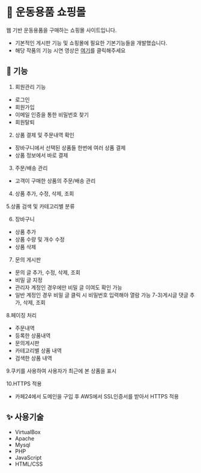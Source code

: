 # 🛒 운동용품 쇼핑몰 
웹 기반 운동용품을 구매하는 쇼핑몰 사이트입니다.
 - 기본적인 게시판 기능 및 쇼핑몰에 필요한 기본기능들을 개발했습니다.
 - 해당 작품의 기능 시연 영상은 [여기](https://www.youtube.com/watch?v=Netzf92yAhk&list=PLWDhN6G_D-HoaL9lhjv82jFgG4wDM8Z7r&index=11)를 클릭해주세요
  
  ## 🧾 기능
1. 회원관리 기능
- 로그인
- 회원가입
- 이메일 인증을 통한 비밀번호 찾기
- 회원탈퇴

2. 상품 결제 및 주문내역 확인 
- 장바구니에서 선택된 상품들 한번에 여러 상품 결제
- 상품 정보에서 바로 결제

3. 주문/배송 관리
- 고객이 구매한 상품의 주문/배송 관리

4. 상품 추가, 수정, 삭제, 조회 

  5.상품 검색 및 카테고리별 분류


6. 장바구니
- 상품 추가
- 상품 수량 및 개수 수정
- 상품 삭제

7. 문의 게시판
- 문의 글 추가, 수정, 삭제, 조회
- 비밀 글 지정
- 관리자 계정인 경우에만 비밀 글 이여도 확인 가능 
- 일반 계정인 경우 비밀 글 클릭 시 비밀번호 입력해야 열람 가능
7-3)게시글 댓글 추가, 삭제, 조회

8.페이징 처리
- 주문내역
- 등록한 상품내역
- 문의게시판
- 카테고리별 상품 내역
- 검색한 상품 내역

9.쿠키를 사용하여 사용자가  최근에 본 상품을 표시

10.HTTPS 적용
- 카페24에서 도메인을 구입 후 AWS에서 SSL인증서를 받아서 HTTPS 적용


  
## ✨ 사용기술
  
 - VirtualBox
 - Apache
 - Mysql
 - PHP
 - JavaScript
 - HTML/CSS 
